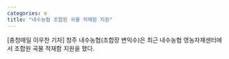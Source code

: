 ```yaml
---
categories: e
title: "내수농협 조합원 곡물 적재함 지원"
---
```

[충청매일 이우찬 기자] 청주 내수농협(조합장 변익수)은 최근 내수농협 영농자재센터에서 조합원 곡물 적재함 지원을 했다.